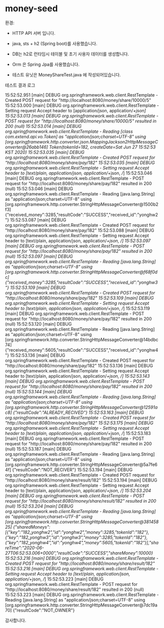 # money-seed

환경:
- HTTP API 서버 입니다.
 + java, sts + h2 (Spring boot)를 사용했습니다.
- DB는 h2로 런타임시 테이블 및 초기 사용자 데이터를 생성합니다.
- Orm 은 Spring Jpa를 사용했습니다.

- 테스트 유닛은 MoneyShareTest.java 에 작성되어있습니다.


테스트 결과 로그

15:52:52.951 [main] DEBUG org.springframework.web.client.RestTemplate - Created POST request for "http://localhost:8080/money/share/10000/5"
15:52:53.000 [main] DEBUG org.springframework.web.client.RestTemplate - Setting request Accept header to [application/json, application/*+json]
15:52:53.013 [main] DEBUG org.springframework.web.client.RestTemplate - POST request for "http://localhost:8080/money/share/10000/5" resulted in 200 (null)
15:52:53.014 [main] DEBUG org.springframework.web.client.RestTemplate - Reading [class com.extend.api.vo.Token] as "application/json;charset=UTF-8" using [org.springframework.http.converter.json.MappingJackson2HttpMessageConverter@26abb146]
Token(tokenId=182, createDate=Sat Jun 27 15:52:53 KST 2020)
15:52:53.035 [main] DEBUG org.springframework.web.client.RestTemplate - Created POST request for "http://localhost:8080/money/share/pay/182"
15:52:53.035 [main] DEBUG org.springframework.web.client.RestTemplate - Setting request Accept header to [text/plain, application/json, application/*+json, */*]
15:52:53.046 [main] DEBUG org.springframework.web.client.RestTemplate - POST request for "http://localhost:8080/money/share/pay/182" resulted in 200 (null)
15:52:53.046 [main] DEBUG org.springframework.web.client.RestTemplate - Reading [java.lang.String] as "application/json;charset=UTF-8" using [org.springframework.http.converter.StringHttpMessageConverter@1500b2f3]
{"received_money":3285,"resultCode":"SUCCESS","received_id":"yonghw2"}
15:52:53.087 [main] DEBUG org.springframework.web.client.RestTemplate - Created POST request for "http://localhost:8080/money/share/pay/182"
15:52:53.088 [main] DEBUG org.springframework.web.client.RestTemplate - Setting request Accept header to [text/plain, application/json, application/*+json, */*]
15:52:53.097 [main] DEBUG org.springframework.web.client.RestTemplate - POST request for "http://localhost:8080/money/share/pay/182" resulted in 200 (null)
15:52:53.097 [main] DEBUG org.springframework.web.client.RestTemplate - Reading [java.lang.String] as "application/json;charset=UTF-8" using [org.springframework.http.converter.StringHttpMessageConverter@f68f0dc]
{"received_money":3285,"resultCode":"SUCCESS","received_id":"yonghw3"}
15:52:53.109 [main] DEBUG org.springframework.web.client.RestTemplate - Created POST request for "http://localhost:8080/money/share/pay/182"
15:52:53.109 [main] DEBUG org.springframework.web.client.RestTemplate - Setting request Accept header to [text/plain, application/json, application/*+json, */*]
15:52:53.119 [main] DEBUG org.springframework.web.client.RestTemplate - POST request for "http://localhost:8080/money/share/pay/182" resulted in 200 (null)
15:52:53.120 [main] DEBUG org.springframework.web.client.RestTemplate - Reading [java.lang.String] as "application/json;charset=UTF-8" using [org.springframework.http.converter.StringHttpMessageConverter@14bdbc74]
{"received_money":5605,"resultCode":"SUCCESS","received_id":"yonghw4"}
15:52:53.136 [main] DEBUG org.springframework.web.client.RestTemplate - Created POST request for "http://localhost:8080/money/share/pay/182"
15:52:53.136 [main] DEBUG org.springframework.web.client.RestTemplate - Setting request Accept header to [text/plain, application/json, application/*+json, */*]
15:52:53.143 [main] DEBUG org.springframework.web.client.RestTemplate - POST request for "http://localhost:8080/money/share/pay/182" resulted in 200 (null)
15:52:53.144 [main] DEBUG org.springframework.web.client.RestTemplate - Reading [java.lang.String] as "application/json;charset=UTF-8" using [org.springframework.http.converter.StringHttpMessageConverter@12591ac8]
{"resultCode":"ALREADY_RECIVED"}
15:52:53.163 [main] DEBUG org.springframework.web.client.RestTemplate - Created POST request for "http://localhost:8080/money/share/pay/182"
15:52:53.175 [main] DEBUG org.springframework.web.client.RestTemplate - Setting request Accept header to [text/plain, application/json, application/*+json, */*]
15:52:53.183 [main] DEBUG org.springframework.web.client.RestTemplate - POST request for "http://localhost:8080/money/share/pay/182" resulted in 200 (null)
15:52:53.187 [main] DEBUG org.springframework.web.client.RestTemplate - Reading [java.lang.String] as "application/json;charset=UTF-8" using [org.springframework.http.converter.StringHttpMessageConverter@5a7fe64f]
{"resultCode":"NOT_RECIVER"}
15:52:53.194 [main] DEBUG org.springframework.web.client.RestTemplate - Created POST request for "http://localhost:8080/money/share/result/182"
15:52:53.194 [main] DEBUG org.springframework.web.client.RestTemplate - Setting request Accept header to [text/plain, application/json, application/*+json, */*]
15:52:53.204 [main] DEBUG org.springframework.web.client.RestTemplate - POST request for "http://localhost:8080/money/share/result/182" resulted in 200 (null)
15:52:53.204 [main] DEBUG org.springframework.web.client.RestTemplate - Reading [java.lang.String] as "application/json;charset=UTF-8" using [org.springframework.http.converter.StringHttpMessageConverter@38145825]
{"sharedMoneys":[{"key":"182_yonghw2","id":"yonghw2","money":3285,"tokenId":"182"},{"key":"182_yonghw3","id":"yonghw3","money":3285,"tokenId":"182"},{"key":"182_yonghw4","id":"yonghw4","money":5605,"tokenId":"182"}],"shareTime":"2020-06-27T06:52:53.006+0000","resultCode":"SUCCESS","shareMoney":10000}
15:52:53.216 [main] DEBUG org.springframework.web.client.RestTemplate - Created POST request for "http://localhost:8080/money/share/result/182"
15:52:53.216 [main] DEBUG org.springframework.web.client.RestTemplate - Setting request Accept header to [text/plain, application/json, application/*+json, */*]
15:52:53.223 [main] DEBUG org.springframework.web.client.RestTemplate - POST request for "http://localhost:8080/money/share/result/182" resulted in 200 (null)
15:52:53.223 [main] DEBUG org.springframework.web.client.RestTemplate - Reading [java.lang.String] as "application/json;charset=UTF-8" using [org.springframework.http.converter.StringHttpMessageConverter@7dc19a70]
{"resultCode":"NOT_OWNER"}



감사합니다.
